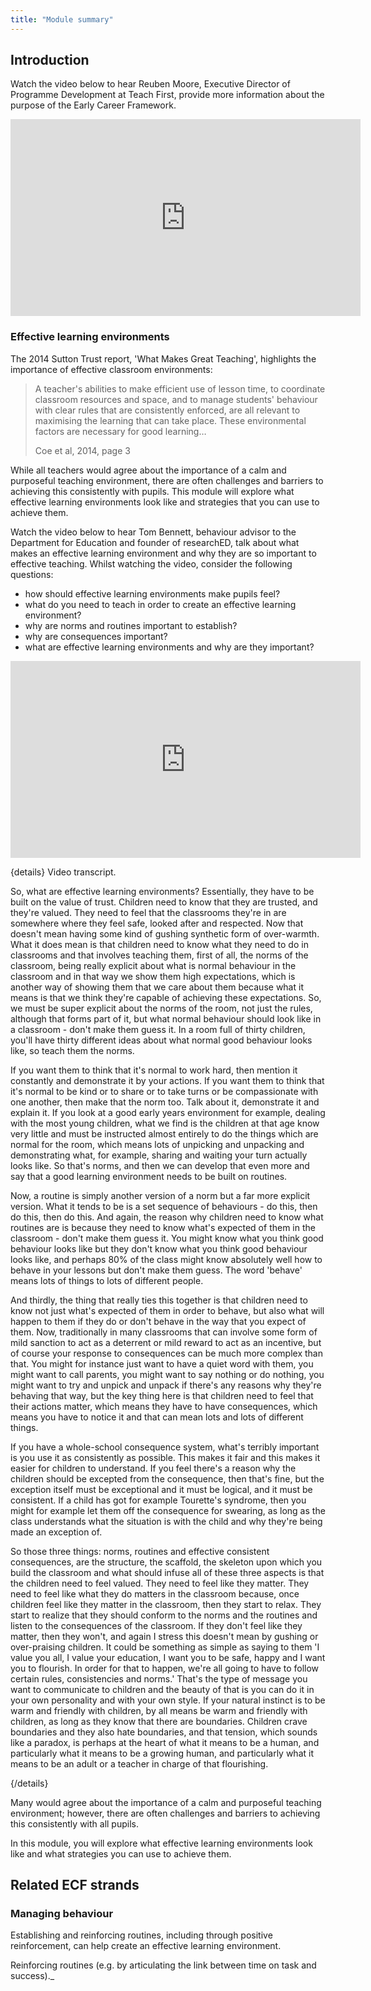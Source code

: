 ```yaml
---
title: "Module summary"
---
```


## Introduction

Watch the video below to hear Reuben Moore, Executive Director of Programme Development at Teach First, provide more information about the purpose of the Early Career Framework.

<iframe width="560"
    height="315"
    src="https://www.youtube.com/embed/FgX9QgM2oyA?rel=0"
    title="YouTube video player"
    frameborder="0"
    allow="accelerometer; autoplay; clipboard-write; encrypted-media; gyroscope; picture-in-picture; web-share" allowfullscreen></iframe>

### Effective learning environments

The 2014 Sutton Trust report, 'What Makes Great Teaching', highlights the importance of effective classroom environments:

> A teacher's abilities to make efficient use of lesson time, to coordinate classroom resources and space, and to manage students' behaviour with clear rules that are consistently enforced, are all relevant to maximising the learning that can take place. These environmental factors are necessary for good learning…
>
> Coe et al, 2014, page 3

While all teachers would agree about the importance of a calm and purposeful teaching environment, there are often challenges and barriers to achieving this consistently with pupils. This module will explore what effective learning environments look like and strategies that you can use to achieve them.

Watch the video below to hear Tom Bennett, behaviour advisor to the Department for Education and founder of researchED, talk about what makes an effective learning environment and why they are so important to effective teaching. Whilst watching the video, consider the following questions:

- how should effective learning environments make pupils feel?
- what do you need to teach in order to create an effective learning
  environment?
- why are norms and routines important to establish?
- why are consequences important?
- what are effective learning environments and why are they important?

<iframe width="560"
    height="315"
    src="https://www.youtube.com/embed/xrOcoxBairA?rel=0"
    title="YouTube video player"
    frameborder="0"
    allow="accelerometer; autoplay; clipboard-write; encrypted-media; gyroscope; picture-in-picture; web-share" allowfullscreen></iframe>

{details}
Video transcript.

So, what are effective learning environments? Essentially, they have to be built on the value of trust. Children need to know that they are trusted, and they're valued. They need to feel that the classrooms they're in are somewhere where they feel safe, looked after and respected. Now that doesn't mean having some kind of gushing synthetic form of over-warmth. What it does mean is that children need to know what they need to do in classrooms and that involves teaching them, first of all, the norms of the classroom, being really explicit about what is normal behaviour in the classroom and in that way we show them high expectations, which is another way of showing them that we care about them because what it means is that we think they're capable of achieving these expectations. So, we must be super explicit about the norms of the room, not just the rules, although that forms part of it, but what normal behaviour should look like in a classroom - don't make them guess it. In a room full of thirty children, you'll have thirty different ideas about what normal good behaviour looks like, so teach them the norms.

If you want them to think that it's normal to work hard, then mention it constantly and demonstrate it by your actions. If you want them to think that it's normal to be kind or to share or to take turns or be compassionate with one another, then make that the norm too. Talk about it, demonstrate it and explain it. If you look at a good early years environment for example, dealing with the most young children, what we find is the children at that age know very little and must be instructed almost entirely to do the things which are normal for the room, which means lots of unpicking and unpacking and demonstrating what, for example, sharing and waiting your turn actually looks like. So that's norms, and then we can develop that even more and say that a good learning environment needs to be built on routines.

Now, a routine is simply another version of a norm but a far more explicit version. What it tends to be is a set sequence of behaviours - do this, then do this, then do this. And again, the reason why children need to know what routines are is because they need to know what's expected of them in the classroom - don't make them guess it. You might know what you think good behaviour looks like but they don't know what you think good behaviour looks like, and perhaps 80% of the class might know absolutely well how to behave in your lessons but don't make them guess. The word 'behave' means lots of things to lots of different people.

And thirdly, the thing that really ties this together is that children need to know not just what's expected of them in order to behave, but also what will happen to them if they do or don't behave in the way that you expect of them. Now, traditionally in many classrooms that can involve some form of mild sanction to act as a deterrent or mild reward to act as an incentive, but of course your response to consequences can be much more complex than that. You might for instance just want to have a quiet word with them, you might want to call parents, you might want to say nothing or do nothing, you might want to try and unpick and unpack if there's any reasons why they're behaving that way, but the key thing here is that children need to feel that their actions matter, which means they have to have consequences, which means you have to notice it and that can mean lots and lots of different things.

If you have a whole-school consequence system, what's terribly important is you use it as consistently as possible. This makes it fair and this makes it easier for children to understand. If you feel there's a reason why the children should be excepted from the consequence, then that's fine, but the exception itself must be exceptional and it must be logical, and it must be consistent. If a child has got for example Tourette's syndrome, then you might for example let them off the consequence for swearing, as long as the class understands what the situation is with the child and why they're being made an exception of.

So those three things: norms, routines and effective consistent consequences, are the structure, the scaffold, the skeleton upon which you build the classroom and what should infuse all of these three aspects is that the children need to feel valued. They need to feel like they matter. They need to feel like what they do matters in the classroom because, once children feel like they matter in the classroom, then they start to relax. They start to realize that they should conform to the norms and the routines and listen to the consequences of the classroom. If they don't feel like they matter, then they won't, and again I stress this doesn't mean by gushing or over-praising children. It could be something as simple as saying to them 'I value you all, I value your education, I want you to be safe, happy and I want you to flourish. In order for that to happen, we're all going to have to follow certain rules, consistencies and norms.' That's the type of message you want to communicate to children and the beauty of that is you can do it in your own personality and with your own style. If your natural instinct is to be warm and friendly with children, by all means be warm and friendly with children, as long as they know that there are boundaries. Children crave boundaries and they also hate boundaries, and that tension, which sounds like a paradox, is perhaps at the heart of what it means to be a human, and particularly what it means to be a growing human, and particularly what it means to be an adult or a teacher in charge of that flourishing.

{/details}

Many would agree about the importance of a calm and purposeful teaching environment; however, there are often challenges and barriers to achieving this consistently with all pupils.

In this module, you will explore what effective learning environments look like and what strategies you can use to achieve them.

## Related ECF strands

### Managing behaviour

Establishing and reinforcing routines, including through positive reinforcement, can help create an effective learning environment.

Reinforcing routines (e.g. by articulating the link between time on task and success).\_
